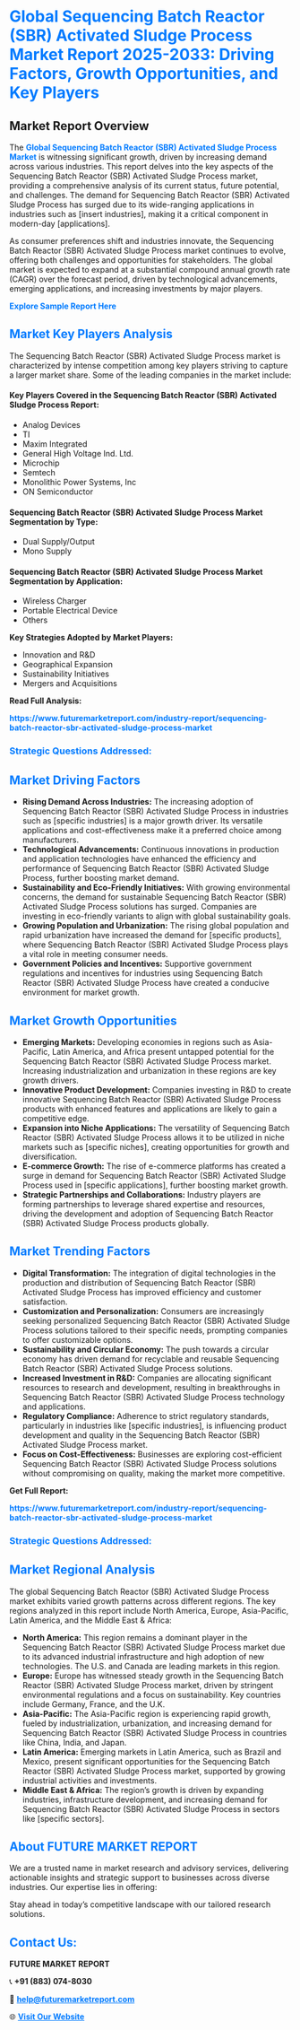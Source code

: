 <h1 style="color: #007BFF;">Global Sequencing Batch Reactor (SBR) Activated Sludge Process Market Report 2025-2033: Driving Factors, Growth Opportunities, and Key Players</h1>

<section id="overview">
<h2>Market Report Overview</h2>
<p>The <a href="https://www.futuremarketreport.com/industry-report/sequencing-batch-reactor-sbr-activated-sludge-process-market" style="color: #007BFF; text-decoration: none;"><strong>Global Sequencing Batch Reactor (SBR) Activated Sludge Process Market</strong></a> is witnessing significant growth, driven by increasing demand across various industries. This report delves into the key aspects of the Sequencing Batch Reactor (SBR) Activated Sludge Process market, providing a comprehensive analysis of its current status, future potential, and challenges. The demand for Sequencing Batch Reactor (SBR) Activated Sludge Process has surged due to its wide-ranging applications in industries such as [insert industries], making it a critical component in modern-day [applications].</p>
<p>As consumer preferences shift and industries innovate, the Sequencing Batch Reactor (SBR) Activated Sludge Process market continues to evolve, offering both challenges and opportunities for stakeholders. The global market is expected to expand at a substantial compound annual growth rate (CAGR) over the forecast period, driven by technological advancements, emerging applications, and increasing investments by major players.</p>
</section>

<section id="overview">
<p><a href="https://www.futuremarketreport.com/request-sample/reportId=34939" style="color: #007BFF; text-decoration: none;"><strong>Explore Sample Report Here</strong></a></p>
</section>

<section id="key-players">
<h2 style="color: #007BFF;">Market Key Players Analysis</h2>
<p>The Sequencing Batch Reactor (SBR) Activated Sludge Process market is characterized by intense competition among key players striving to capture a larger market share. Some of the leading companies in the market include:</p>
<h4>Key Players Covered in the Sequencing Batch Reactor (SBR) Activated Sludge Process Report:</h4>
<ul><li>Analog Devices</li><li>TI</li><li>Maxim Integrated</li><li>General High Voltage Ind. Ltd.</li><li>Microchip</li><li>Semtech</li><li>Monolithic Power Systems, Inc</li><li>ON Semiconductor</li></ul>
<h4>Sequencing Batch Reactor (SBR) Activated Sludge Process Market Segmentation by Type:</h4>
<ul><li>Dual Supply/Output</li><li>Mono Supply</li></ul>

<h4>Sequencing Batch Reactor (SBR) Activated Sludge Process Market Segmentation by Application:</h4>
<ul><li>Wireless Charger</li><li>Portable Electrical Device</li><li>Others</li></ul>
<p><strong>Key Strategies Adopted by Market Players:</strong></p>
<ul>
<li>Innovation and R&D</li>
<li>Geographical Expansion</li>
<li>Sustainability Initiatives</li>
<li>Mergers and Acquisitions</li>
</ul>
</section>

<section>
<p><strong>Read Full Analysis: </strong></p><a href="https://www.futuremarketreport.com/industry-report/sequencing-batch-reactor-sbr-activated-sludge-process-market" style="color: #007BFF; text-decoration: none;"><strong>https://www.futuremarketreport.com/industry-report/sequencing-batch-reactor-sbr-activated-sludge-process-market</strong></a>
<h3 style="color: #007BFF;">Strategic Questions Addressed:</h3>
</section>

<section id="driving-factors">
<h2 style="color: #007BFF;">Market Driving Factors</h2>
<ul>
<li><strong>Rising Demand Across Industries:</strong> The increasing adoption of Sequencing Batch Reactor (SBR) Activated Sludge Process in industries such as [specific industries] is a major growth driver. Its versatile applications and cost-effectiveness make it a preferred choice among manufacturers.</li>
<li><strong>Technological Advancements:</strong> Continuous innovations in production and application technologies have enhanced the efficiency and performance of Sequencing Batch Reactor (SBR) Activated Sludge Process, further boosting market demand.</li>
<li><strong>Sustainability and Eco-Friendly Initiatives:</strong> With growing environmental concerns, the demand for sustainable Sequencing Batch Reactor (SBR) Activated Sludge Process solutions has surged. Companies are investing in eco-friendly variants to align with global sustainability goals.</li>
<li><strong>Growing Population and Urbanization:</strong> The rising global population and rapid urbanization have increased the demand for [specific products], where Sequencing Batch Reactor (SBR) Activated Sludge Process plays a vital role in meeting consumer needs.</li>
<li><strong>Government Policies and Incentives:</strong> Supportive government regulations and incentives for industries using Sequencing Batch Reactor (SBR) Activated Sludge Process have created a conducive environment for market growth.</li>
</ul>
</section>

<section id="growth-opportunities">
<h2 style="color: #007BFF;">Market Growth Opportunities</h2>
<ul>
<li><strong>Emerging Markets:</strong> Developing economies in regions such as Asia-Pacific, Latin America, and Africa present untapped potential for the Sequencing Batch Reactor (SBR) Activated Sludge Process market. Increasing industrialization and urbanization in these regions are key growth drivers.</li>
<li><strong>Innovative Product Development:</strong> Companies investing in R&D to create innovative Sequencing Batch Reactor (SBR) Activated Sludge Process products with enhanced features and applications are likely to gain a competitive edge.</li>
<li><strong>Expansion into Niche Applications:</strong> The versatility of Sequencing Batch Reactor (SBR) Activated Sludge Process allows it to be utilized in niche markets such as [specific niches], creating opportunities for growth and diversification.</li>
<li><strong>E-commerce Growth:</strong> The rise of e-commerce platforms has created a surge in demand for Sequencing Batch Reactor (SBR) Activated Sludge Process used in [specific applications], further boosting market growth.</li>
<li><strong>Strategic Partnerships and Collaborations:</strong> Industry players are forming partnerships to leverage shared expertise and resources, driving the development and adoption of Sequencing Batch Reactor (SBR) Activated Sludge Process products globally.</li>
</ul>
</section>

<section id="trending-factors">
<h2 style="color: #007BFF;">Market Trending Factors</h2>
<ul>
<li><strong>Digital Transformation:</strong> The integration of digital technologies in the production and distribution of Sequencing Batch Reactor (SBR) Activated Sludge Process has improved efficiency and customer satisfaction.</li>
<li><strong>Customization and Personalization:</strong> Consumers are increasingly seeking personalized Sequencing Batch Reactor (SBR) Activated Sludge Process solutions tailored to their specific needs, prompting companies to offer customizable options.</li>
<li><strong>Sustainability and Circular Economy:</strong> The push towards a circular economy has driven demand for recyclable and reusable Sequencing Batch Reactor (SBR) Activated Sludge Process solutions.</li>
<li><strong>Increased Investment in R&D:</strong> Companies are allocating significant resources to research and development, resulting in breakthroughs in Sequencing Batch Reactor (SBR) Activated Sludge Process technology and applications.</li>
<li><strong>Regulatory Compliance:</strong> Adherence to strict regulatory standards, particularly in industries like [specific industries], is influencing product development and quality in the Sequencing Batch Reactor (SBR) Activated Sludge Process market.</li>
<li><strong>Focus on Cost-Effectiveness:</strong> Businesses are exploring cost-efficient Sequencing Batch Reactor (SBR) Activated Sludge Process solutions without compromising on quality, making the market more competitive.</li>
</ul>
</section>

<section>
<p><strong>Get Full Report: </strong></p><a href="https://www.futuremarketreport.com/industry-report/sequencing-batch-reactor-sbr-activated-sludge-process-market" style="color: #007BFF; text-decoration: none;"><strong>https://www.futuremarketreport.com/industry-report/sequencing-batch-reactor-sbr-activated-sludge-process-market</strong></a>
<h3 style="color: #007BFF;">Strategic Questions Addressed:</h3>
</section>


<section id="regional-analysis">
<h2 style="color: #007BFF;">Market Regional Analysis</h2>
<p>The global Sequencing Batch Reactor (SBR) Activated Sludge Process market exhibits varied growth patterns across different regions. The key regions analyzed in this report include North America, Europe, Asia-Pacific, Latin America, and the Middle East & Africa:</p>
<ul>
<li><strong>North America:</strong> This region remains a dominant player in the Sequencing Batch Reactor (SBR) Activated Sludge Process market due to its advanced industrial infrastructure and high adoption of new technologies. The U.S. and Canada are leading markets in this region.</li>
<li><strong>Europe:</strong> Europe has witnessed steady growth in the Sequencing Batch Reactor (SBR) Activated Sludge Process market, driven by stringent environmental regulations and a focus on sustainability. Key countries include Germany, France, and the U.K.</li>
<li><strong>Asia-Pacific:</strong> The Asia-Pacific region is experiencing rapid growth, fueled by industrialization, urbanization, and increasing demand for Sequencing Batch Reactor (SBR) Activated Sludge Process in countries like China, India, and Japan.</li>
<li><strong>Latin America:</strong> Emerging markets in Latin America, such as Brazil and Mexico, present significant opportunities for the Sequencing Batch Reactor (SBR) Activated Sludge Process market, supported by growing industrial activities and investments.</li>
<li><strong>Middle East & Africa:</strong> The region’s growth is driven by expanding industries, infrastructure development, and increasing demand for Sequencing Batch Reactor (SBR) Activated Sludge Process in sectors like [specific sectors].</li>
</ul>
</section>

<footer>
<h2 style="color: #007BFF;">About FUTURE MARKET REPORT</h2>
<p>We are a trusted name in market research and advisory services, delivering actionable insights and strategic support to businesses across diverse industries. Our expertise lies in offering:</p>

<p>Stay ahead in today’s competitive landscape with our tailored research solutions.</p>

<h2 style="color: #007BFF;">Contact Us:</h2>
<p><strong>FUTURE MARKET REPORT</strong></p>
<p>📞 <strong>+91 (883) 074-8030</strong></p>
<p>📧 <strong><a href="mailto:help@futuremarketreport.com" style="color: #007BFF;">help@futuremarketreport.com</a></strong></p>
<p>🌐 <strong><a href="https://www.futuremarketreport.com/" style="color: #007BFF;">Visit Our Website</a></strong></p>
</footer>